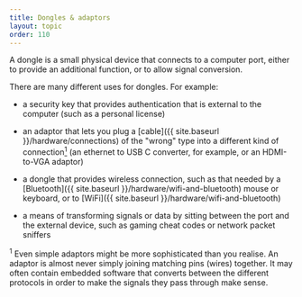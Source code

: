 ```yaml
---
title: Dongles & adaptors
layout: topic
order: 110
---
```


A dongle is a small physical device that connects to a computer port,
either to provide an additional function, or to allow signal conversion.

There are many different uses for dongles. For example:

* a security key that provides authentication that is external
  to the computer (such as a personal license)

* an adaptor that lets you plug a [cable]({{ site.baseurl }}/hardware/connections)
  of the "wrong" type into a different kind of connection<a href="#footnote-1"><sup>1</sup></a>
  (an ethernet to USB&nbsp;C converter, for example, or an HDMI-to-VGA adaptor)

* a dongle that provides wireless connection, such as that needed by
  a [Bluetooth]({{ site.baseurl }}/hardware/wifi-and-bluetooth) mouse or keyboard,
  or to [WiFi]({{ site.baseurl }}/hardware/wifi-and-bluetooth)

* a means of transforming signals or data by sitting between the port
  and the external device, such as gaming cheat codes or network packet
  sniffers


<p class="footnote"><sup id="footnote-1">1</sup>
Even simple adaptors might be more sophisticated than you realise. An adaptor
is almost never simply joining matching pins (wires) together. It may often
contain embedded software that converts between the different protocols in
order to make the signals they pass through make sense.
</p>

